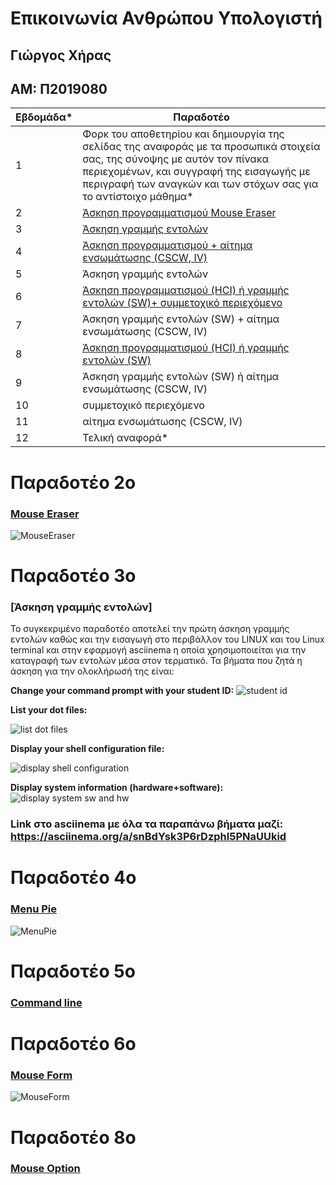 # Επικοινωνία Ανθρώπου Υπολογιστή
## Γιώργος Χήρας 
## ΑΜ: Π2019080
| Εβδομάδα* | Παραδοτέο |
| --- | --- |
| 1 | Φορκ του αποθετηρίου και δημιουργία της σελίδας της αναφοράς με τα προσωπικά στοιχεία σας, της σύνοψης με αυτόν τον πίνακα περιεχομένων, και συγγραφή της εισαγωγής με περιγραφή των αναγκών και των στόχων σας για το αντίστοιχο μάθημα* |
| 2 | [Άσκηση προγραμματισμού Mouse Eraser](#Mouse-Eraser)|
| 3 | [Άσκηση γραμμής εντολών](#Άσκηση-γραμμής-εντολών) |
| 4 | [Άσκηση προγραμματισμού + αίτημα ενσωμάτωσης (CSCW, IV)](#Menu-Pie) |
| 5 | Άσκηση γραμμής εντολών |
| 6 | [Άσκηση προγραμματισμού (HCI) ή γραμμής εντολών (SW)+ συμμετοχικό περιεχόμενο](#Mouse-Form) |
| 7 | Άσκηση γραμμής εντολών (SW) + αίτημα ενσωμάτωσης (CSCW, IV) |
| 8 | [Άσκηση προγραμματισμού (HCI) ή γραμμής εντολών (SW)](#Mouse-Option) |
| 9 | Άσκηση γραμμής εντολών (SW) ή αίτημα ενσωμάτωσης (CSCW, IV) |
| 10 | συμμετοχικό περιεχόμενο |
| 11 | αίτημα ενσωμάτωσης (CSCW, IV) |
| 12 | Τελική αναφορά* |

# Παραδοτέο 2ο
### [Mouse Eraser](https://github.com/GiorgosChiras/site/blob/master/_remix/mouse-eraser.md)
![MouseEraser](https://user-images.githubusercontent.com/72515787/100358989-9b15df80-2fff-11eb-88be-03eccd8cf246.gif)

# Παραδοτέο 3ο
### [Άσκηση γραμμής εντολών]
  Το συγκεκριμένο παραδοτέο αποτελεί την πρώτη άσκηση γραμμής εντολών καθώς και την εισαγωγή στο περιβάλλον του LINUX και του Linux terminal και στην εφαρμογή asciinema η οποία χρησιμοποιείται για την καταγραφή των εντολών μέσα στον τερματικό. Τα βήματα που ζητά η άσκηση για την ολοκλήρωσή της είναι:
  
**Change your command prompt with your student ID:**
![student id](https://user-images.githubusercontent.com/72515787/100363701-cb607c80-3005-11eb-8b99-3cd0c05986a4.gif)

**List your dot files:**

![list dot files](https://user-images.githubusercontent.com/72515787/100363780-e206d380-3005-11eb-91e8-f3cad8779b9c.gif)

**Display your shell configuration file:**

![display shell configuration](https://user-images.githubusercontent.com/72515787/100363809-eb903b80-3005-11eb-85fa-2491c5ccca78.gif)

**Display system information (hardware+software):**
![display system sw and hw](https://user-images.githubusercontent.com/72515787/100363826-f2b74980-3005-11eb-98f1-fc638b128915.gif)

### Link στο asciinema με όλα τα παραπάνω βήματα μαζί: https://asciinema.org/a/snBdYsk3P6rDzphl5PNaUUkid

# Παραδοτέο 4ο
### [Menu Pie](https://github.com/GiorgosChiras/site/blob/master/_remix/menu-pie.md)
![MenuPie](https://user-images.githubusercontent.com/72515787/100359178-e03a1180-2fff-11eb-87c3-38b0723a1064.gif)

# Παραδοτέο 5ο
### [Command line](https://asciinema.org/a/QrBPNjDfZPIzam9veDe81S9iJ)

# Παραδοτέο 6ο
### [Mouse Form](https://github.com/GiorgosChiras/site/blob/master/_remix/mouse-form.md)
![MouseForm](https://user-images.githubusercontent.com/72515787/100359304-06f84800-3000-11eb-86be-484b20bf01aa.gif)

# Παραδοτέο 8ο
### [Mouse Option](https://github.com/GiorgosChiras/site/blob/master/_remix/mouse-option.md)
